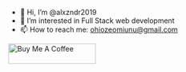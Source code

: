 - 👋 Hi, I’m @alxzndr2019
- 👀 I’m interested in Full Stack web development
- 📫 How to reach me: ohiozeomiunu@gmail.com


<a href="https://www.buymeacoffee.com/alxzndr2019" target="_blank"><img src="https://cdn.buymeacoffee.com/buttons/default-blue.png" alt="Buy Me A Coffee" height="41" width="174"></a>

<!---
alxzndr2019/alxzndr2019 is a ✨ special ✨ repository because its `README.md` (this file) appears on your GitHub profile.
You can click the Preview link to take a look at your changes.
--->
